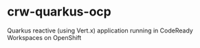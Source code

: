 # crw-quarkus-ocp
Quarkus reactive (using Vert.x) application running in CodeReady Workspaces on OpenShift
